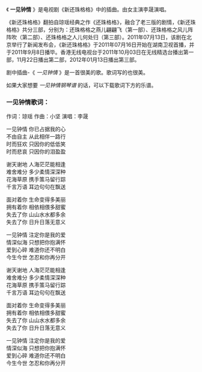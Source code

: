 

《 **一见钟情** 》是电视剧《新还珠格格》中的插曲。由女主演李晟演唱。

《新还珠格格》翻拍自琼瑶经典之作《还珠格格》，融合了老三版的剧情，《新还珠格格》共分三部，分别为：还珠格格之燕儿翩翩飞（第一部）、还珠格格之风儿阵阵吹（第二部）、还珠格格之人儿何处归（第三部）。2011年07月13日，该剧在北京举行了新闻发布会，《新还珠格格》于2011年07月16日开始在湖南卫视首播，并于2011年9月8日播毕。香港无线电视台于2011年10月03日在无线精选台播出第一部，11月22日播出第二部，2012年01月13日播出第三部。

剧中插曲-《 _一见钟情_ 》是一首很美的歌。歌词写的也很美。

如果大家想要 _一见钟情钢琴谱_ 的话，可以下载歌词下方的乐谱。

### 一见钟情歌词：

作词：琼瑶 作曲：小坚 演唱：李晟

一见钟情 你已占据我的心  
不由自主 从此相伴一路行  
时而狂欢 只因你的低低笑  
时而悲哀 只因你的泪盈盈

谢天谢地 人海茫茫能相逢  
难舍难分 多少柔情深深种  
花海草原 携手策马留行踪  
千言万语 耳边句句在飘送

面对着你 生命变得多美丽  
拥有着你 相依相偎多甜蜜  
失去了你 山山水水都多余  
失去了你 日升日落无意义

一见钟情 注定你是我的爱  
情深似海 只想把你抱满怀  
爱到心碎 难道你还不明白  
今生今世 怎忍和你再分开

谢天谢地 人海茫茫能相逢  
难舍难分 多少柔情深深种  
花海草原 携手策马留行踪  
千言万语 耳边句句在飘送

面对着你 生命变得多美丽  
拥有着你 相依相偎多甜蜜  
失去了你 山山水水都多余  
失去了你 日升日落无意义

一见钟情 注定你是我的爱  
情深似海 只想把你抱满怀  
爱到心碎 难道你还不明白  
今生今世 怎忍和你再分开

